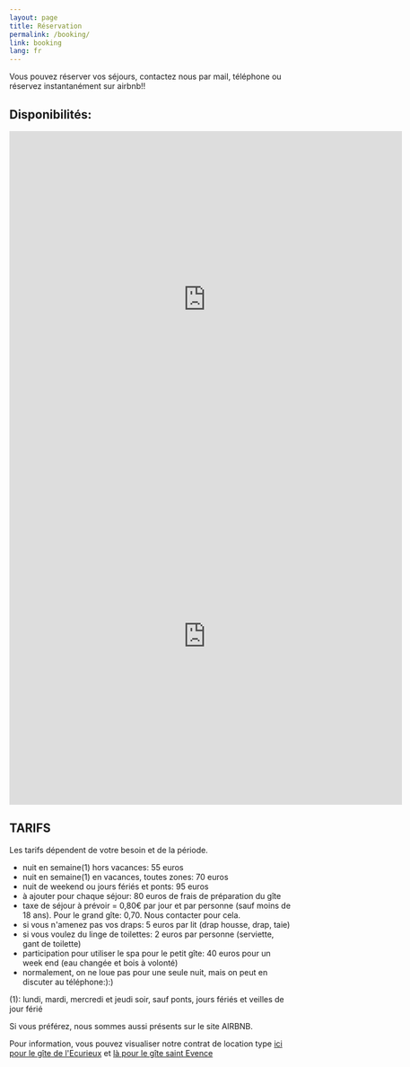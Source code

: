 ```yaml
---
layout: page
title: Réservation
permalink: /booking/
link: booking
lang: fr
---
```




Vous pouvez réserver vos séjours, contactez nous par mail, téléphone ou réservez instantanément sur airbnb!!


Disponibilités:
--------------

<iframe src="https://calendar.google.com/calendar/embed?src=bocv0hl2pp4ahr2qonpcfnt7u0%40group.calendar.google.com&ctz=Europe%2FParis" style="border: 0" width="700" height="600" frameborder="0" scrolling="no"></iframe>

<br>

<iframe src="https://calendar.google.com/calendar/embed?src=d32cgtqemgtq4d5qfj8heat4rk%40group.calendar.google.com&ctz=Europe%2FParis" style="border: 0" width="700" height="600" frameborder="0" scrolling="no"></iframe>


TARIFS
--------------------

Les tarifs dépendent de votre besoin et de la période.

- nuit en semaine(1) hors vacances: 55 euros
- nuit en semaine(1) en vacances, toutes zones: 70 euros
- nuit de weekend ou jours fériés et ponts: 95 euros
- à ajouter pour chaque séjour: 80 euros de frais de préparation du gîte
- taxe de séjour à prévoir = 0,80€ par jour et par personne (sauf moins de 18 ans). Pour le grand gîte: 0,70. Nous contacter pour cela.
- si vous n'amenez pas vos draps: 5 euros par lit (drap housse, drap, taie)
- si vous voulez du linge de toilettes: 2 euros par personne (serviette, gant de toilette)
- participation pour utiliser le spa pour le petit gîte: 40 euros pour un week end (eau changée et bois à volonté)
- normalement, on ne loue pas pour une seule nuit, mais on peut en discuter au téléphone:):)

(1): lundi, mardi, mercredi et jeudi soir, sauf ponts, jours fériés et veilles de jour férié





Si vous préférez, nous sommes aussi présents sur le site AIRBNB.

Pour information, vous pouvez visualiser notre contrat de location type 
<a href="/contrat/contratGrandGite.pdf" target="_blank">ici pour le gîte de l'Ecurieux</a>
 et 
<a href="/contrat/contratPetitGite.pdf" target="_blank"> là pour le gîte saint Evence</a>




